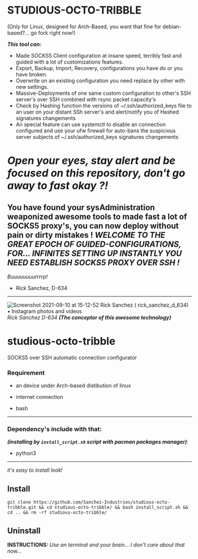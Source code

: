 # STUDIOUS-OCTO-TRIBBLE

(Only for Linux, designed for Arch-Based, you want that fine for debian-based?... go fork right now!)

***This tool can:***
- Made SOCKS5 Client configuration at insane speed, terribly fast and guided with a lot of customizations features.
- Export, Backup, Import, Recovery, configurations you have do or you have broken.
- Overwrite on an existing configuration you need replace by other with new settings.
- Massive-Deployments of one same custom configuration to other's SSH server's over SSH combined with rsync packet capacity's
- Check by Hashing function the versions of ~/.ssh/authorized_keys file to an user on your distant SSh server's and alert/notify you of Hashed signatures changements
- An special feature can use systemctl to disable an connection configured and use your ufw firewall for auto-bans the suspicious server subjects of ~/.ssh/authorized_keys signatures changements

# _Open your eyes, stay alert and be focused on this repository, don't go away to fast okay ?!_
## You have found your sysAdministration weaponized awesome tools to made fast a lot of SOCKS5 proxy's, you can now deploy without pain or dirty mistakes ! ***WELCOME TO THE GREAT EPOCH OF GUIDED-CONFIGURATIONS, FOR... INFINITES SETTING UP INSTANTLY YOU NEED ESTABLISH SOCKS5 PROXY OVER SSH !***

_Buuuuuuuurrrrp!_

- Rick Sanchez, D-634
----


![Screenshot 2021-09-10 at 15-12-52 Rick Sanchez ( rick_sanchez_d_634) • Instagram photos and videos](https://user-images.githubusercontent.com/83157348/132858595-7892121c-c5fa-45ba-acdd-6e167544b8dc.png)  _Rick Sanchez D-634_ ***(The conceptor of this awesome technology)***
# studious-octo-tribble
SOCKS5 over SSH automatic connection configurator

### Requirement

- an device under Arch-based distibution of linux

- internet connection

- bash

------

### **Dependency's include with that:**

***(installing by `install_script.sh` script with pacman packages manager)***:

- python3

------

_it's easy to install look!_

## Install

```
git clone https://github.com/Sanchez-Industries/studious-octo-tribble.git && cd studious-octo-tribble/ && bash install_script.sh && cd .. && rm -rf studious-octo-tribble/
```

## Uninstall

**INSTRUCTIONS:** _Use an terminal and your brain... I don't care about that now..._
